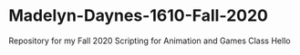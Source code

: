 # Madelyn-Daynes-1610-Fall-2020
Repository for my Fall 2020 Scripting for Animation and Games Class
Hello